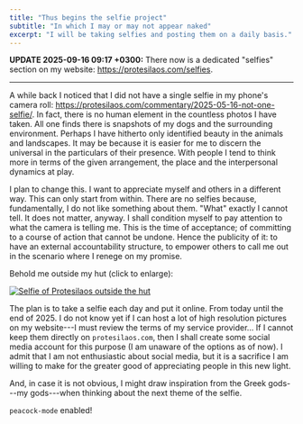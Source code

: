 ```yaml
---
title: "Thus begins the selfie project"
subtitle: "In which I may or may not appear naked"
excerpt: "I will be taking selfies and posting them on a daily basis."
---
```


**UPDATE 2025-09-16 09:17 +0300:** There now is a dedicated "selfies"
section on my website: <https://protesilaos.com/selfies>.

* * *

A while back I noticed that I did not have a single selfie in my
phone's camera roll:
<https://protesilaos.com/commentary/2025-05-16-not-one-selfie/>. In
fact, there is no human element in the countless photos I have taken.
All one finds there is snapshots of my dogs and the surrounding
environment. Perhaps I have hitherto only identified beauty in the
animals and landscapes. It may be because it is easier for me to
discern the universal in the particulars of their presence. With
people I tend to think more in terms of the given arrangement, the
place and the interpersonal dynamics at play.

I plan to change this. I want to appreciate myself and others in a
different way. This can only start from within. There are no selfies
because, fundamentally, I do not like something about them. "What"
exactly I cannot tell. It does not matter, anyway. I shall condition
myself to pay attention to what the camera is telling me. This is the
time of acceptance; of committing to a course of action that cannot be
undone. Hence the publicity of it: to have an external accountability
structure, to empower others to call me out in the scenario where I
renege on my promise.

Behold me outside my hut (click to enlarge):

<a href="{{'/assets/images/self/2025-09-15.jpg' | absolute_url }}"><img alt="Selfie of Protesilaos outside the hut" src="{{'/assets/images/self/2025-09-15.jpg' | absolute_url }}"/></a>

The plan is to take a selfie each day and put it online. From today
until the end of 2025. I do not know yet if I can host a lot of high
resolution pictures on my website---I must review the terms of my
service provider... If I cannot keep them directly on
`protesilaos.com`, then I shall create some social media account for
this purpose (I am unaware of the options as of now). I admit that I
am not enthusiastic about social media, but it is a sacrifice I am
willing to make for the greater good of appreciating people in this
new light.

And, in case it is not obvious, I might draw inspiration from the
Greek gods---my gods---when thinking about the next theme of the
selfie.

`peacock-mode` enabled!
